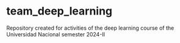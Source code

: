 # team_deep_learning
Repository created for activities of the deep learning course of the Universidad Nacional semester 2024-II
